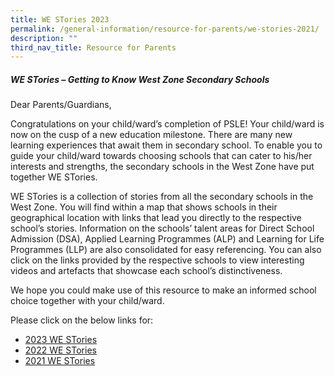 ```yaml
---
title: WE STories 2023
permalink: /general-information/resource-for-parents/we-stories-2021/
description: ""
third_nav_title: Resource for Parents
---
```

##### **WE STories – Getting to Know West Zone Secondary Schools**


Dear Parents/Guardians,

  

Congratulations on your child/ward’s completion of PSLE! Your child/ward is now on the cusp of a new education milestone. There are many new learning experiences that await them in secondary school. To enable you to guide your child/ward towards choosing schools that can cater to his/her interests and strengths, the secondary schools in the West Zone have put together WE STories. 

  

WE STories is a collection of stories from all the secondary schools in the West Zone. You will find within a map that shows schools in their geographical location with links that lead you directly to the respective school’s stories. Information on the schools’ talent areas for Direct School Admission (DSA), Applied Learning Programmes (ALP) and Learning for Life Programmes (LLP) are also consolidated for easy referencing. You can also click on the links provided by the respective schools to view interesting videos and artefacts that showcase each school’s distinctiveness.

  

We hope you could make use of this resource to make an informed school choice together with your child/ward.

  

Please click on the below links for: 
*   [2023 WE STories](https://go.gov.sg/westories-official)
*   [2022 WE STories](https://online.fliphtml5.com/obrr/qkde/#p=1)
*   [2021 WE STories](https://online.fliphtml5.com/obrr/vrmu/#p=1)